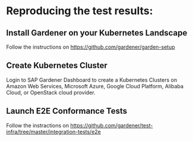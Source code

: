 # Reproducing the test results:

## Install Gardener on your Kubernetes Landscape
Follow the instructions on https://github.com/gardener/garden-setup

## Create Kubernetes Cluster

Login to SAP Gardener Dashboard to create a Kubernetes Clusters on Amazon Web Services, Microsoft Azure, Google Cloud Platform, Alibaba Cloud, or OpenStack cloud provider.

## Launch E2E Conformance Tests
Follow the instractions on https://github.com/gardener/test-infra/tree/master/integration-tests/e2e